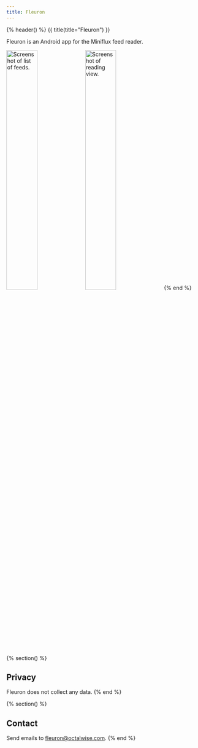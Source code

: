 ```yaml
---
title: Fleuron
---
```


{% header() %}
{{ title(title="Fleuron") }}

Fleuron is an Android app for the Miniflux feed reader.

<img src="fleuron/assets/feeds.png" width="40%" alt="Screenshot of list of feeds.">
<img src="fleuron/assets/entry.png" width="40%" alt="Screenshot of reading view.">
{% end %}

{% section() %}
## Privacy

Fleuron does not collect any data.
{% end %}

{% section() %}
## Contact

Send emails to [fleuron@octalwise.com](mailto:fleuron@octalwise.com).
{% end %}
